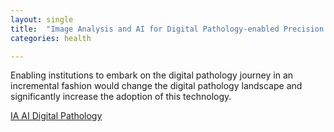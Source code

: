 ```yaml
---
layout: single
title:  "Image Analysis and AI for Digital Pathology-enabled Precision Medicine"
categories: health

---
```

Enabling institutions to embark on the digital pathology journey in an incremental fashion would change the digital pathology landscape and significantly increase the adoption of this technology.

 
[IA AI Digital Pathology](https://podcasts.apple.com/us/podcast/digital-transformation-in-pathology/id1570810995?i=1000557450617)